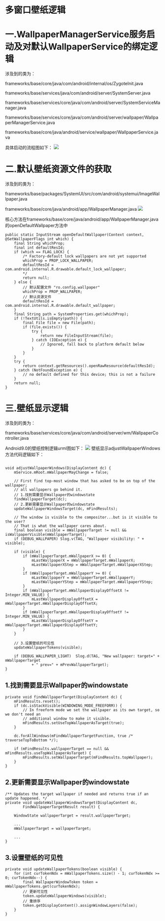 # **多窗口壁纸逻辑**
# 一.WallpaperManagerService服务启动及对默认WallpaperService的绑定逻辑

涉及到的类为：

frameworks/base/core/java/com/android/internal/os/ZygoteInit.java

frameworks/base/services/java/com/android/server/SystemServer.java

frameworks/base/services/core/java/com/android/server/SystemServiceManager.java

frameworks/base/services/core/java/com/android/server/wallpaper/WallpaperManagerService.java

frameworks/base/core/java/android/service/wallpaper/WallpaperService.java

具体启动的流程图如下：
![](.gitbook/assets/WallpaperServiceManager.png)
# 二.默认壁纸资源文件的获取

涉及到的类为：

frameworks/base/packages/SystemUI/src/com/android/systemui/ImageWallpaper.java

frameworks/base/core/java/android/app/WallpaperManager.java
![](.gitbook/assets/GetDefaultWallpaper.png)

核心方法在frameworks/base/core/java/android/app/WallpaperManager.java的openDefaultWallpaper方法中
```
public static InputStream openDefaultWallpaper(Context context, @SetWallpaperFlags int which) {
    final String whichProp;
    final int defaultResId;
    if (which == FLAG_LOCK) {
        /* Factory-default lock wallpapers are not yet supported
        whichProp = PROP_LOCK_WALLPAPER;
        defaultResId = com.android.internal.R.drawable.default_lock_wallpaper;
        */
        return null;
    } else {
        // 默认配置文件 "ro.config.wallpaper"
        whichProp = PROP_WALLPAPER;
        // 默认资源文件
        defaultResId = com.android.internal.R.drawable.default_wallpaper;
    }
    final String path = SystemProperties.get(whichProp);
    if (!TextUtils.isEmpty(path)) {
        final File file = new File(path);
        if (file.exists()) {
            try {
                return new FileInputStream(file);
            } catch (IOException e) {
                // Ignored, fall back to platform default below
            }
        }
    }
    try {
        return context.getResources().openRawResource(defaultResId);
    } catch (NotFoundException e) {
        // no default defined for this device; this is not a failure
    }
    return null;
}
```

# 三.壁纸显示逻辑

涉及到的类为：

frameworks/base/services/core/java/com/android/server/wm/WallpaperController.java

Android9.0的壁纸控制逻辑urml图如下：
![](.gitbook/assets/AdjustWallpaper.png)
壁纸显示adjustWallpaperWindows方法代码逻辑如下：
```

void adjustWallpaperWindows(DisplayContent dc) {
    mService.mRoot.mWallpaperMayChange = false;
 
    // First find top-most window that has asked to be on top of the wallpaper;
    // all wallpapers go behind it.
    // 1.找到需要显示Wallpaper的windowstate
    findWallpaperTarget(dc);
    // 2.更新需要显示Wallpaper的windowstate
    updateWallpaperWindowsTarget(dc, mFindResults);
 
    // The window is visible to the compositor...but is it visible to the user?
    // That is what the wallpaper cares about.
    final boolean visible = mWallpaperTarget != null && isWallpaperVisible(mWallpaperTarget);
    if (DEBUG_WALLPAPER) Slog.v(TAG, "Wallpaper visibility: " + visible);
 
    if (visible) {
        if (mWallpaperTarget.mWallpaperX >= 0) {
            mLastWallpaperX = mWallpaperTarget.mWallpaperX;
            mLastWallpaperXStep = mWallpaperTarget.mWallpaperXStep;
        }
        if (mWallpaperTarget.mWallpaperY >= 0) {
            mLastWallpaperY = mWallpaperTarget.mWallpaperY;
            mLastWallpaperYStep = mWallpaperTarget.mWallpaperYStep;
        }
        if (mWallpaperTarget.mWallpaperDisplayOffsetX != Integer.MIN_VALUE) {
            mLastWallpaperDisplayOffsetX = mWallpaperTarget.mWallpaperDisplayOffsetX;
        }
        if (mWallpaperTarget.mWallpaperDisplayOffsetY != Integer.MIN_VALUE) {
            mLastWallpaperDisplayOffsetY = mWallpaperTarget.mWallpaperDisplayOffsetY;
        }
    }
     
    // 3.设置壁纸的可见性
    updateWallpaperTokens(visible);
 
    if (DEBUG_WALLPAPER_LIGHT)  Slog.d(TAG, "New wallpaper: target=" + mWallpaperTarget
            + " prev=" + mPrevWallpaperTarget);
}
```
## 1.找到需要显示Wallpaper的windowstate
```
private void findWallpaperTarget(DisplayContent dc) {
    mFindResults.reset();
    if (dc.isStackVisible(WINDOWING_MODE_FREEFORM)) {
        // In freeform mode we set the wallpaper as its own target, so we don't need an
        // additional window to make it visible.
        mFindResults.setUseTopWallpaperAsTarget(true);
    }
 
    dc.forAllWindows(mFindWallpaperTargetFunction, true /* traverseTopToBottom */);
 
    if (mFindResults.wallpaperTarget == null && mFindResults.useTopWallpaperAsTarget) {
        mFindResults.setWallpaperTarget(mFindResults.topWallpaper);
    }
}
```
## 2.更新需要显示Wallpaper的windowstate
```
/** Updates the target wallpaper if needed and returns true if an update happened. */
private void updateWallpaperWindowsTarget(DisplayContent dc,
        FindWallpaperTargetResult result) {
 
    WindowState wallpaperTarget = result.wallpaperTarget;
 
    ...
    mWallpaperTarget = wallpaperTarget;
 
    ...
}
```
## 3.设置壁纸的可见性
```
private void updateWallpaperTokens(boolean visible) {
    for (int curTokenNdx = mWallpaperTokens.size() - 1; curTokenNdx >= 0; curTokenNdx--) {
        final WallpaperWindowToken token = mWallpaperTokens.get(curTokenNdx);
        // 更新可见性
        token.updateWallpaperWindows(visible);
        // 重排序
        token.getDisplayContent().assignWindowLayers(false);
    }
}
```
